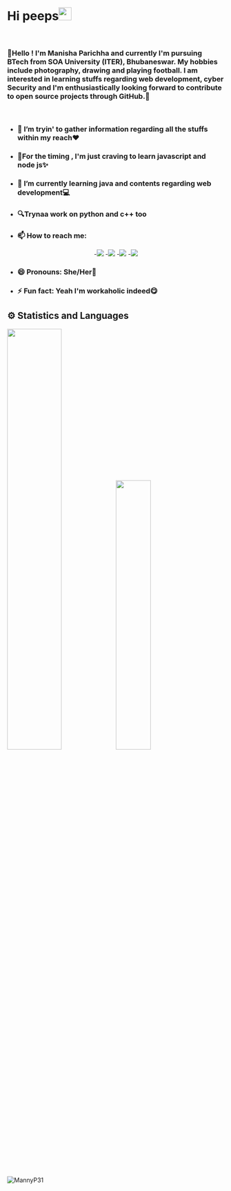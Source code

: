 <p><b><h1>Hi peeps<img src="https://raw.githubusercontent.com/MartinHeinz/MartinHeinz/master/wave.gif" width="30px"></h1></b></p><br>
<h3>🖤Hello !
I'm Manisha Parichha and currently I'm pursuing BTech from SOA University (ITER), Bhubaneswar. 
My hobbies include photography, drawing and playing football. 
I am interested in learning stuffs regarding web development, cyber Security and I'm enthusiastically looking forward to contribute to open source projects through GitHub.🖤</h3><br>
    
    
  
- <b><h3>🔭 I’m tryin' to gather information regarding all the stuffs within my reach❤</h3></b>
- <b><h3>💛For the timing , I'm just craving to learn javascript and node js✨</h3></b>
- <b><h3>🌱 I’m currently learning java and contents regarding web development💻</h3></b>
- <b><h3>🔍Trynaa work on python and c++ too</h2></b>
- <b> <h3>📫 How to reach me: </h3></b>
<p align='center'>
-<a href = "https://www.linkedin.com/in/manisha-parichha-b528131bb/"><img src="https://img.icons8.com/cute-clipart/45/000000/linkedin.png"/></a>
-<a href = "https://twitter.com/Pmanny31"><img src="https://img.icons8.com/cotton/45/000000/twitter.png"/></a>
-<a href = "https://www.instagram.com/manisha_parichha/"><img src="https://img.icons8.com/color/45/000000/instagram-new.png"/></a>
-<a href = "https://www.facebook.com/angel.myra.908"><img src="https://img.icons8.com/fluent/48/000000/facebook-new.png"/></a></p>
    
- <b><h3>😄 Pronouns: She/Her🎀</h3></b>
- <b><h3> ⚡ Fun fact: Yeah I'm workaholic indeed😋</h3></b>

## ⚙ Statistics and Languages 
<img width="50%" src="https://github-readme-stats.vercel.app/api?username=MannyP31&show_icons=true&theme=tokyonight"><img width="40%" src="https://github-readme-stats.vercel.app/api/top-langs/?username=MannyP31&layout=compact&theme=tokyonight"> <br>

<p><img align="center" src="https://github-readme-streak-stats.herokuapp.com/?user=MannyP31&" alt="MannyP31" /></p>





